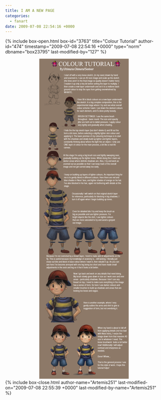 ```yaml
---
title: I AM A NEW PAGE
categories:
  - fanart
date: 2009-07-08 22:54:16 +0000
---
```

{% include box-open.html box-id="3763" title="Colour Tutorial" author-id="474" timestamp="2009-07-08 22:54:16 +0000" type="norm" dbname="box23795" last-modified-by="127" %}
<center>
<img src="tutorial-1.png" alt="Instructional image" />
</center>
{% include box-close.html author-name="Artemis251" last-modified-on="2009-07-08 22:55:39 +0000" last-modified-by-name="Artemis251" %}
